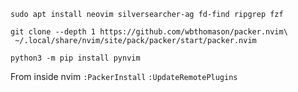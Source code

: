 `sudo apt install neovim silversearcher-ag fd-find ripgrep fzf`
```
git clone --depth 1 https://github.com/wbthomason/packer.nvim\
 ~/.local/share/nvim/site/pack/packer/start/packer.nvim
```
`python3 -m pip install pynvim`

From inside nvim
`:PackerInstall`
`:UpdateRemotePlugins`
